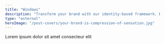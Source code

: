 ```yaml
---
title: "Windows"
description: "Transform your brand with our identity-based framework. Boost success, develop clear customer avatars, and navigate market complexities. Start now!"
type: "external"
heroImage: "/post-covers/your-brand-is-compression-of-sensation.jpg"
---
```



Lorem ipsum dolor sit amet consecteur elit